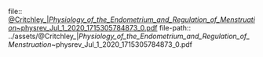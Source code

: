 file:: [@Critchley_|_Physiology_of_the_Endometrium_and_Regulation_of_Menstruation_~physrev_Jul_1_2020_1715305784873_0.pdf](../assets/@Critchley_|_Physiology_of_the_Endometrium_and_Regulation_of_Menstruation_~physrev_Jul_1_2020_1715305784873_0.pdf)
file-path:: ../assets/@Critchley_|_Physiology_of_the_Endometrium_and_Regulation_of_Menstruation_~physrev_Jul_1_2020_1715305784873_0.pdf
